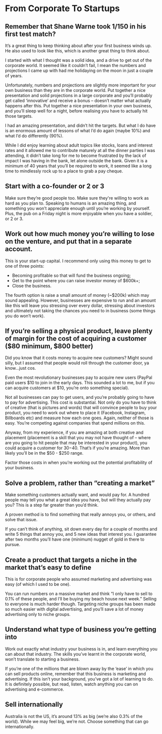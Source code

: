 # From Corporate To Startups

## Remember that Shane Warne took 1/150 in his first test match?

It’s a great thing to keep thinking about after your first business winds up. He also used to look like this, which is another great thing to think about.

I started with what I thought was a solid idea, and a drive to get out of the corporate world. It seemed like it couldn’t fail, I mean the numbers and projections I came up with had me holidaying on the moon in just a couple of years.

Unfortunately, numbers and projections are slightly more important for your own business than they are in the corporate world. Put together a nice presentation and solid projections in a large corporate and you’ll probably get called ‘innovative’ and receive a bonus – doesn’t matter what actually happens after this. Put together a nice presentation in your own business, and you’ll sleep well for a night, before realising you have to actually hit those targets.

I had an amazing presentation, and didn’t hit the targets. But what I do have is an enormous amount of lessons of what I’d do again (maybe 10%) and what I’d do differently (90%).

While I did enjoy learning about adult topics like stocks, loans and interest rates and it allowed me to contribute maturely at all the dinner parties I was attending, it didn’t take long for me to become frustrated by the lack of impact I was having in the bank, let alone outside the bank. Given it is a minimum of 40 years that you’ll be required to work, it seemed like a long time to mindlessly rock up to a place to grab a pay cheque.

## Start with a co-founder or 2 or 3

Make sure they’re good people too. Make sure they're willing to work as hard as you plan to. Speaking to humans is an amazing thing, and something you won’t appreciate enough until you’re working by yourself. Plus, the pub on a Friday night is more enjoyable when you have a soldier, or 2 or 3.

## Work out how much money you’re willing to lose on the venture, and put that in a separate account.

This is your start-up capital. I recommend only using this money to get to one of three points:

- Becoming profitable so that will fund the business ongoing;
- Get to the point where you can raise investor money of $600k+;
- Close the business.

The fourth option is raise a small amount of money (~$200k) which may sound appealing. However, businesses are expensive to run and an amount like this will leave you stressing over every dollar, stressing about investors and ultimately not taking the chances you need to in business (some things you do won’t work).

## If you’re selling a physical product, leave plenty of margin for the cost of acquiring a customer ($80 minimum, $800 better)

Did you know that it costs money to acquire new customers? Might sound silly, but I assumed that people would roll through the customer door, ya know...just cos.

Even the most revolutionary businesses pay to acquire new users (PayPal paid users $10 to join in the early days. This sounded a lot to me, but if you can acquire customers at $10, you’re onto something special).

Not all businesses can pay to get users, and you’re probably going to have to pay for advertising. This cost is substantial. Not only do you have to think of creative (that is pictures and words) that will convince people to buy your product, you need to work out where to place it (Facebook, Instagram, Billboards etc) and measure how each one goes. Again, neither of those is easy. You’re competing against companies that spend millions on this.

Anyway, from my experience, if you are amazing at both creative and placement (placement is a skill that you may not have thought of – where are you going to hit people that may be interested in your product), you could acquire a customer for $30-$40. That’s if you’re amazing. More than likely you’ll be in the $50 - $250 range.

Factor those costs in when you’re working out the potential profitability of your business.

## Solve a problem, rather than “creating a market”

Make something customers actually want, and would pay for. A hundred people may tell you what a great idea you have, but will they actually pay you? This is a step far greater than you’d think.

A proven method is to find something that really annoys you, or others, and solve that issue.

If you can’t think of anything, sit down every day for a couple of months and write 5 things that annoy you, and 5 new ideas that interest you. I guarantee after two months you’ll have one (minimum) nugget of gold in there to pursue.

## Create a product that targets a niche in the market that’s easy to define

This is for corporate people who assumed marketing and advertising was easy (of which I used to be one).

You can run numbers on a massive market and think “I only have to sell to 0.1% of these people, and I’ll be buying my beach house next week.” Selling to everyone is much harder though. Targeting niche groups has been made so much easier with digital advertising, and you’ll save a lot of money advertising only to niche groups.

## Understand what type of business you’re getting into

Work out exactly what industry your business is in, and learn everything you can about that industry. The skills you’ve learnt in the corporate world, won’t translate to starting a business.

If you’re one of the millions that are blown away by the ‘ease’ in which you can sell products online, remember that this business is marketing and advertising. If this isn’t your background, you’ve got a lot of learning to do. It is definitely possible, but read, listen, watch anything you can on advertising and e-commerce.

## Sell internationally

Australia is not the US, it’s around 13% as big (we’re also 0.3% of the world). While we may feel big, we’re not. Choose something that can go internationally.
